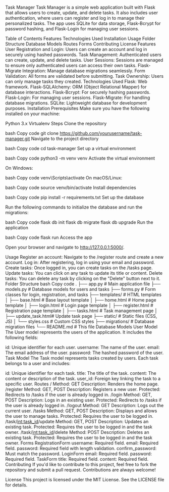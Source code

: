 Task Manager
Task Manager is a simple web application built with Flask that allows users to create, update, and delete tasks. It also includes user authentication, where users can register and log in to manage their personalized tasks. The app uses SQLite for data storage, Flask-Bcrypt for password hashing, and Flask-Login for managing user sessions.

Table of Contents
Features
Technologies Used
Installation
Usage
Folder Structure
Database Models
Routes
Forms
Contributing
License
Features
User Registration and Login: Users can create an account and log in securely using hashed passwords.
Task Management: Authenticated users can create, update, and delete tasks.
User Sessions: Sessions are managed to ensure only authenticated users can access their own tasks.
Flask-Migrate Integration: Manage database migrations seamlessly.
Form Validation: All forms are validated before submitting.
Task Ownership: Users can only manage tasks they created.
Technologies Used
Flask: Web framework.
Flask-SQLAlchemy: ORM (Object Relational Mapper) for database interactions.
Flask-Bcrypt: For securely hashing passwords.
Flask-Login: For managing user sessions.
Flask-Migrate: For handling database migrations.
SQLite: Lightweight database for development purposes.
Installation
Prerequisites
Make sure you have the following installed on your machine:

Python 3.x
Virtualenv
Steps
Clone the repository

bash
Copy code
git clone https://github.com/yourusername/task-manager.git
Navigate to the project directory

bash
Copy code
cd task-manager
Set up a virtual environment

bash
Copy code
python3 -m venv venv
Activate the virtual environment

On Windows:

bash
Copy code
venv\Scripts\activate
On macOS/Linux:

bash
Copy code
source venv/bin/activate
Install dependencies

bash
Copy code
pip install -r requirements.txt
Set up the database

Run the following commands to initialize the database and run the migrations:

bash
Copy code
flask db init
flask db migrate
flask db upgrade
Run the application

bash
Copy code
flask run
Access the app

Open your browser and navigate to http://127.0.0.1:5000/.

Usage
Register an account: Navigate to the /register route and create a new account.
Log in: After registering, log in using your email and password.
Create tasks: Once logged in, you can create tasks on the /tasks page.
Update tasks: You can click on any task to update its title or content.
Delete tasks: You can delete any task by clicking on the "Delete" button next to it.
Folder Structure
bash
Copy code
.
├── app.py              # Main application file
├── models.py           # Database models for users and tasks
├── forms.py            # Form classes for login, registration, and tasks
├── templates/          # HTML templates
│   ├── base.html       # Base layout template
│   ├── home.html       # Home page template
│   ├── login.html      # Login page template
│   ├── register.html   # Registration page template
│   ├── tasks.html      # Task management page
│   ├── update_task.html# Update task page
├── static/             # Static files (CSS, JS)
│   └── styles.css      # Custom CSS styles
├── migrations/         # Database migration files
└── README.md           # This file
Database Models
User Model
The User model represents the users of the application. It includes the following fields:

id: Unique identifier for each user.
username: The name of the user.
email: The email address of the user.
password: The hashed password of the user.
Task Model
The Task model represents tasks created by users. Each task belongs to a user and includes:

id: Unique identifier for each task.
title: The title of the task.
content: The content or description of the task.
user_id: Foreign key linking the task to a specific user.
Routes
/
Method: GET
Description: Renders the home page.
/register
Method: GET, POST
Description: Registers a new user.
Protected: Redirects to /tasks if the user is already logged in.
/login
Method: GET, POST
Description: Logs in an existing user.
Protected: Redirects to /tasks if the user is already logged in.
/logout
Method: GET
Description: Logs out the current user.
/tasks
Method: GET, POST
Description: Displays and allows the user to manage tasks.
Protected: Requires the user to be logged in.
/task/<int:task_id>/update
Method: GET, POST
Description: Updates an existing task.
Protected: Requires the user to be logged in and the task owner.
/task/<int:task_id>/delete
Method: POST
Description: Deletes an existing task.
Protected: Requires the user to be logged in and the task owner.
Forms
RegistrationForm
username: Required field.
email: Required field.
password: Required field with length validation.
confirm_password: Must match the password.
LoginForm
email: Required field.
password: Required field.
TaskForm
title: Required field.
content: Required field.
Contributing
If you'd like to contribute to this project, feel free to fork the repository and submit a pull request. Contributions are always welcome!

License
This project is licensed under the MIT License. See the LICENSE file for details.

